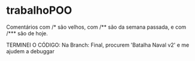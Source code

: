 # trabalhoPOO

Comentários com /* são velhos, com /** são da semana passada, e com /*** são de hoje.

TERMINEI O CÓDIGO: Na Branch: Final, procurem 'Batalha Naval v2' e me ajudem a debuggar

